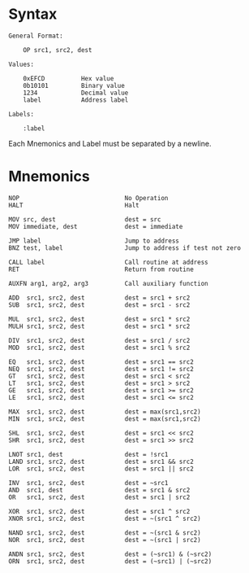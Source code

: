 Syntax
======

    General Format:
    
        OP src1, src2, dest
        
    Values:
    
        0xEFCD          Hex value
        0b10101         Binary value
        1234            Decimal value
        label           Address label
        
    Labels:
    
        :label

Each Mnemonics and Label must be separated by a newline.

Mnemonics
=========

    NOP                             No Operation
    HALT                            Halt

    MOV src, dest                   dest = src
    MOV immediate, dest             dest = immediate
    
    JMP label                       Jump to address
    BNZ test, label                 Jump to address if test not zero 
    
    CALL label                      Call routine at address
    RET                             Return from routine
    
    AUXFN arg1, arg2, arg3          Call auxiliary function
    
    ADD  src1, src2, dest           dest = src1 + src2
    SUB  src1, src2, dest           dest = src1 - src2
    
    MUL  src1, src2, dest           dest = src1 * src2
    MULH src1, src2, dest           dest = src1 * src2
    
    DIV  src1, src2, dest           dest = src1 / src2
    MOD  src1, src2, dest           dest = src1 % src2
    
    EQ   src1, src2, dest           dest = src1 == src2
    NEQ  src1, src2, dest           dest = src1 != src2
    GT   src1, src2, dest           dest = src1 < src2
    LT   src1, src2, dest           dest = src1 > src2
    GE   src1, src2, dest           dest = src1 >= src2
    LE   src1, src2, dest           dest = src1 <= src2
    
    MAX  src1, src2, dest           dest = max(src1,src2)
    MIN  src1, src2, dest           dest = max(src1,src2)
    
    SHL  src1, src2, dest           dest = src1 << src2
    SHR  src1, src2, dest           dest = src1 >> src2
    
    LNOT src1, dest                 dest = !src1
    LAND src1, src2, dest           dest = src1 && src2
    LOR  src1, src2, dest           dest = src1 || src2
    
    INV  src1, src2, dest           dest = ~src1
    AND  src1, dest                 dest = src1 & src2
    OR   src1, src2, dest           dest = src1 | src2
    
    XOR  src1, src2, dest           dest = src1 ^ src2
    XNOR src1, src2, dest           dest = ~(src1 ^ src2)
    
    NAND src1, src2, dest           dest = ~(src1 & src2)
    NOR  src1, src2, dest           dest = ~(src1 | src2)
    
    ANDN src1, src2, dest           dest = (~src1) & (~src2)
    ORN  src1, src2, dest           dest = (~src1) | (~src2)
